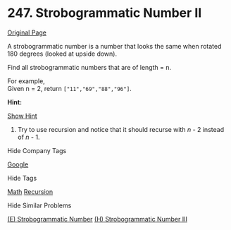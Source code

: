 # 247. Strobogrammatic Number II

[Original Page](https://leetcode.com/problems/strobogrammatic-number-ii/)

A strobogrammatic number is a number that looks the same when rotated 180 degrees (looked at upside down).

Find all strobogrammatic numbers that are of length = n.

For example,  
Given n = 2, return `["11","69","88","96"]`.

**Hint:**

[Show Hint](#)

1.  Try to use recursion and notice that it should recurse with _n_ - 2 instead of _n_ - 1.

<div>

<div id="company_tags" class="btn btn-xs btn-warning">Hide Company Tags</div>

<span class="hidebutton" style="display: inline;">[Google](/company/google/)</span></div>

<div>

<div id="tags" class="btn btn-xs btn-warning">Hide Tags</div>

<span class="hidebutton" style="display: inline;">[Math](/tag/math/) [Recursion](/tag/recursion/)</span></div>

<div>

<div id="similar" class="btn btn-xs btn-warning">Hide Similar Problems</div>

<span class="hidebutton" style="display: inline;">[(E) Strobogrammatic Number](/problems/strobogrammatic-number/) [(H) Strobogrammatic Number III](/problems/strobogrammatic-number-iii/)</span></div>